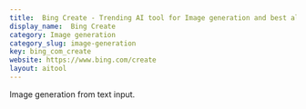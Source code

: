 ```yaml
---
title:  Bing Create - Trending AI tool for Image generation and best alternatives
display_name:  Bing Create
category: Image generation
category_slug: image-generation
key: bing_com_create
website: https://www.bing.com/create
layout: aitool
---
```


Image generation from text input.
